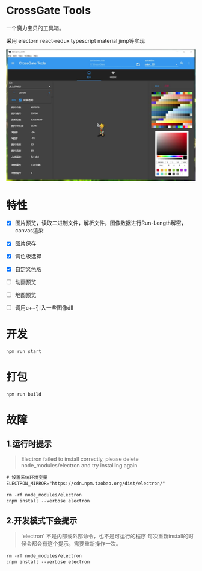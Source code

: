 # CrossGate Tools
一个魔力宝贝的工具箱。

采用 electorn react-redux typescript material jimp等实现


![demo](demo.jpg)

# 特性

- [x]  图片预览，读取二进制文件，解析文件，图像数据进行Run-Length解密，canvas渲染
- [x]  图片保存
- [x]  调色版选择
- [x]  自定义色版
- [ ]  动画预览
- [ ]  地图预览
- [ ]  调用c++引入一些图像dll



# 开发
```
npm run start
```

# 打包
```
npm run build
```


# 故障

## 1.运行时提示

> Electron failed to install correctly, please delete node_modules/electron and try installing again


```
# 设置系统环境变量
ELECTRON_MIRROR="https://cdn.npm.taobao.org/dist/electron/"
```
```
rm -rf node_modules/electron
cnpm install --verbose electron
```

## 2.开发模式下会提示

> 'electron' 不是内部或外部命令，也不是可运行的程序 
每次重新install的时候会都会有这个提示，需要重新操作一次。
```
rm -rf node_modules/electron
cnpm install --verbose electron
```




